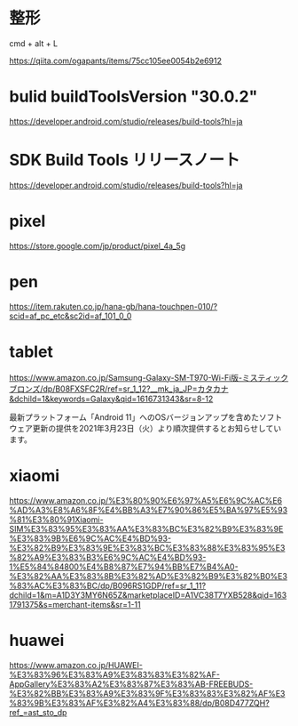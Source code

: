 # 整形
cmd + alt + L

https://qiita.com/ogapants/items/75cc105ee0054b2e6912

# bulid buildToolsVersion "30.0.2"
https://developer.android.com/studio/releases/build-tools?hl=ja


# SDK Build Tools リリースノート
https://developer.android.com/studio/releases/build-tools?hl=ja

# pixel
https://store.google.com/jp/product/pixel_4a_5g

# pen
https://item.rakuten.co.jp/hana-gb/hana-touchpen-010/?scid=af_pc_etc&sc2id=af_101_0_0

# tablet
https://www.amazon.co.jp/Samsung-Galaxy-SM-T970-Wi-Fi版-ミスティックブロンズ/dp/B08FXSFC2R/ref=sr_1_12?__mk_ja_JP=カタカナ&dchild=1&keywords=Galaxy&qid=1616731343&sr=8-12

最新プラットフォーム「Android 11」へのOSバージョンアップを含めたソフトウェア更新の提供を2021年3月23日（火）より順次提供するとお知らせしています。

# xiaomi
https://www.amazon.co.jp/%E3%80%90%E6%97%A5%E6%9C%AC%E6%AD%A3%E8%A6%8F%E4%BB%A3%E7%90%86%E5%BA%97%E5%93%81%E3%80%91Xiaomi-SIM%E3%83%95%E3%83%AA%E3%83%BC%E3%82%B9%E3%83%9E%E3%83%9B%E6%9C%AC%E4%BD%93-%E3%82%B9%E3%83%9E%E3%83%BC%E3%83%88%E3%83%95%E3%82%A9%E3%83%B3%E6%9C%AC%E4%BD%93-1%E5%84%84800%E4%B8%87%E7%94%BB%E7%B4%A0-%E3%82%AA%E3%83%8B%E3%82%AD%E3%82%B9%E3%82%B0%E3%83%AC%E3%83%BC/dp/B096RS1GDP/ref=sr_1_11?dchild=1&m=A1D3Y3MY6N65Z&marketplaceID=A1VC38T7YXB528&qid=1631791375&s=merchant-items&sr=1-11

# huawei
https://www.amazon.co.jp/HUAWEI-%E3%83%96%E3%83%A9%E3%83%83%E3%82%AF-AppGallery%E3%83%A2%E3%83%87%E3%83%AB-FREEBUDS-%E3%82%BB%E3%83%A9%E3%83%9F%E3%83%83%E3%82%AF%E3%83%9B%E3%83%AF%E3%82%A4%E3%83%88/dp/B08D477ZQH?ref_=ast_sto_dp

